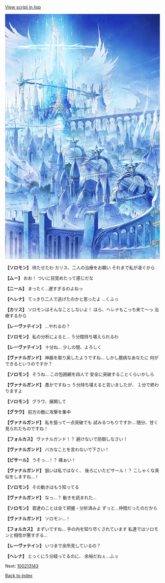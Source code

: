 [View script in lisp](../scripts/100213141.txt)

![angel_world.png](../images/backgrounds/angel_world.png)

**【ソロモン】**
待たせたわ
カリス、二人の治療をお願い
それまで私が凌ぐから

**【ムー】**
おお！
ついに目覚めたって感じだな

**【ニール】**
まったく…遅すぎるのよねっ

**【ヘレナ】**
てっきり二人で逃げたのかと思ったよ
…くふっ

**【カリス】**
ソロモンはそんなことしないよ！
ほら、ヘレナもこっち来て～っ
治療するから

**【レーヴァテイン】**
…やれるの？

**【ソロモン】**
私の分析によると…
５分間持ち堪えられるわ

**【レーヴァテイン】**
十分ね…
少しの間、よろしく

**【ヴァナルガンド】**
神器を取り戻したようですね…
しかし臆病なあなたに
何ができるというのですか？

**【ソロモン】**
そうね…
この包囲網を四人で
安全に突破することくらいかしら

**【ヴァナルガンド】**
愚かですねっ
５分持ち堪えると言いましたが、
１分で終わりますよ

**【ソロモン】**
グラウ、展開して

**【グラウ】**
前方の敵に攻撃を集中

**【ヴァナルガンド】**
私を狙って一点突破でも
試みるつもりですか…
随分、甘く見られたものですね！

**【フォルカス】**
ヴァナルガンド！？
避けないで防御しなさい！

**【ヴァナルガンド】**
バカなことを言わないで下さい！

**【ピサール】**
うそっ…！？
痛ぁい！

**【ヴァナルガンド】**
狙いは私ではなく、
後ろにいたピサール！？
こしゃくな真似をしますね…！

**【ソロモン】**
その動きはもう知ってる

**【ヴァナルガンド】**
なっ…？
動きを読まれた…

**【ソロモン】**
君達のことは全て把握・分析済みよ
ずっと…仲間だったのだから

**【ヴァナルガンド】**
ソロモン…！

**【フォルカス】**
まずいですね…
手の内を知り尽くされています
私達ではソロモンと相性が悪すぎる…

**【レーヴァテイン】**
いつまで余所見しているの？

**【ヘレナ】**
とっくに５分経ってるのに、
余裕だねぇ…ふっ

Next: [100213143](100213143.md)

[Back to index](index.md)
